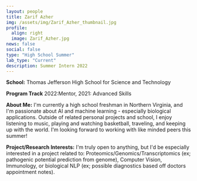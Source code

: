 ```yaml
---
layout: people
title: Zarif Azher
img: /assets/img/Zarif_Azher_thumbnail.jpg
profile:
  align: right
  image: Zarif_Azher.jpg
news: false
social: false
type: "High School Summer"
lab_type: "Current"
description: Summer Intern 2022
---
```


**School:** Thomas Jefferson High School for Science and Technology

**Program Track** 2022:Mentor, 2021: Advanced Skills

**About Me:**
I'm currently a high school freshman in Northern Virginia, and I'm passionate about AI and machine learning - especially biological applications. Outside of related personal projects and school, I enjoy listening to music, playing and watching basketball, traveling, and keeping up with the world. I'm looking forward to working with like minded peers this summer!

**Project/Research Interests:**
I'm truly open to anything, but I'd be especially interested in a project related to: Proteomics/Genomics/Transcriptomics (ex; pathogenic potential prediction from genome), Computer Vision, Immunology, or biological NLP (ex; possible diagnostics based off doctors appointment notes).
